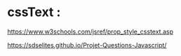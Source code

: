 # cssText :

https://www.w3schools.com/jsref/prop_style_csstext.asp

https://sdselites.github.io/Projet-Questions-Javascript/
